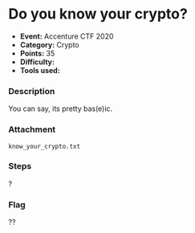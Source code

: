 # Do you know your crypto?

* **Event:** Accenture CTF 2020
* **Category:** Crypto  
* **Points:** 35  
* **Difficulty:** 
* **Tools used:** 

### Description

You can say, its pretty bas(e)ic.

### Attachment

`know_your_crypto.txt`

### Steps

?

### Flag

??
